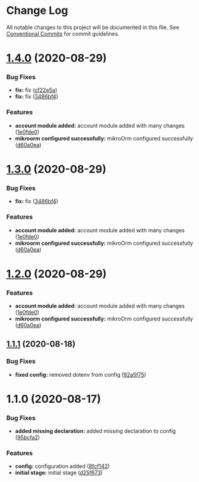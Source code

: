 # Change Log

All notable changes to this project will be documented in this file.
See [Conventional Commits](https://conventionalcommits.org) for commit guidelines.

# [1.4.0](https://github.com/smitray/nixt/compare/@nixt/graphql@1.1.1...@nixt/graphql@1.4.0) (2020-08-29)


### Bug Fixes

* **fix:** fix ([cf22e5a](https://github.com/smitray/nixt/commit/cf22e5a0538004637d7a9f5336ab8124fd6ac972))
* **fix:** fix ([3486bf4](https://github.com/smitray/nixt/commit/3486bf4a3b76ca5f1f3ebf41106dac6e2e69a2cc))


### Features

* **account module added:** account module added with many changes ([1e0fde0](https://github.com/smitray/nixt/commit/1e0fde0c1beffb84d8c5ed78803f1bfba3b95a3d))
* **mikroorm configured successfully:** mikroOrm configured successfully ([d60a0ea](https://github.com/smitray/nixt/commit/d60a0eaf65ec8e14d19b8dcab2a31ff448d3554f))





# [1.3.0](https://github.com/smitray/nixt/compare/@nixt/graphql@1.1.1...@nixt/graphql@1.3.0) (2020-08-29)


### Bug Fixes

* **fix:** fix ([3486bf4](https://github.com/smitray/nixt/commit/3486bf4a3b76ca5f1f3ebf41106dac6e2e69a2cc))


### Features

* **account module added:** account module added with many changes ([1e0fde0](https://github.com/smitray/nixt/commit/1e0fde0c1beffb84d8c5ed78803f1bfba3b95a3d))
* **mikroorm configured successfully:** mikroOrm configured successfully ([d60a0ea](https://github.com/smitray/nixt/commit/d60a0eaf65ec8e14d19b8dcab2a31ff448d3554f))





# [1.2.0](https://github.com/smitray/nixt/compare/@nixt/graphql@1.1.1...@nixt/graphql@1.2.0) (2020-08-29)


### Features

* **account module added:** account module added with many changes ([1e0fde0](https://github.com/smitray/nixt/commit/1e0fde0c1beffb84d8c5ed78803f1bfba3b95a3d))
* **mikroorm configured successfully:** mikroOrm configured successfully ([d60a0ea](https://github.com/smitray/nixt/commit/d60a0eaf65ec8e14d19b8dcab2a31ff448d3554f))





## [1.1.1](https://github.com/smitray/nixt/compare/@nixt/graphql@1.1.0...@nixt/graphql@1.1.1) (2020-08-18)


### Bug Fixes

* **fixed config:** removed dotenv from config ([92a5f75](https://github.com/smitray/nixt/commit/92a5f758aa58e07f0e17d7f20dc36049ae1fbb7f))





# 1.1.0 (2020-08-17)


### Bug Fixes

* **added missing declaration:** added missing declaration to config ([95bcfa2](https://github.com/smitray/nixt/commit/95bcfa2916c9fd45efcac0030b7c392855f02b5d))


### Features

* **config:** configuration added ([8fcf142](https://github.com/smitray/nixt/commit/8fcf14233c05e76424ea3022b3babb82e945ef88))
* **initial stage:** initial stage ([d25f673](https://github.com/smitray/nixt/commit/d25f673e0a14b1611a4481dbfe532593168b0558))
